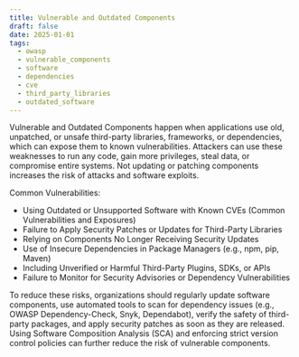 ```yaml
---
title: Vulnerable and Outdated Components
draft: false
date: 2025-01-01
tags:
  - owasp
  - vulnerable_components
  - software
  - dependencies
  - cve
  - third_party_libraries
  - outdated_software
---
```


Vulnerable and Outdated Components happen when applications use old, unpatched, or unsafe third-party libraries, frameworks, or dependencies, which can expose them to known vulnerabilities. Attackers can use these weaknesses to run any code, gain more privileges, steal data, or compromise entire systems. Not updating or patching components increases the risk of attacks and software exploits.

Common Vulnerabilities:

- Using Outdated or Unsupported Software with Known CVEs (Common Vulnerabilities and Exposures)
- Failure to Apply Security Patches or Updates for Third-Party Libraries
- Relying on Components No Longer Receiving Security Updates
- Use of Insecure Dependencies in Package Managers (e.g., npm, pip, Maven)
- Including Unverified or Harmful Third-Party Plugins, SDKs, or APIs
- Failure to Monitor for Security Advisories or Dependency Vulnerabilities

To reduce these risks, organizations should regularly update software components, use automated tools to scan for dependency issues (e.g., OWASP Dependency-Check, Snyk, Dependabot), verify the safety of third-party packages, and apply security patches as soon as they are released. Using Software Composition Analysis (SCA) and enforcing strict version control policies can further reduce the risk of vulnerable components.
